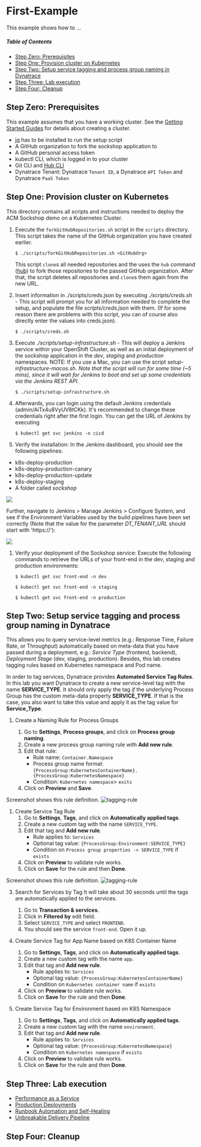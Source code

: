 # First-Example
This example shows how to ...

##### Table of Contents
 * [Step Zero: Prerequisites](#step-zero)
 * [Step One: Provision cluster on Kubernetes](#step-one)
 * [Step Two: Setup service tagging and process group naming in Dynatrace](#step-two)
 * [Step Three: Lab execution](#step-three)
 * [Step Four: Cleanup](#step-four)

## Step Zero: Prerequisites <a id="step-zero"></a>

This example assumes that you have a working cluster. See the [Getting Started Guides](https://kubernetes.io/docs/setup/) for details about creating a cluster.

* [jq](https://stedolan.github.io/jq/) has to be installed to run the setup script
* A GitHub organization to fork the sockshop application to
* A GitHub personal access token
* kubectl CLI, which is logged in to your cluster
* Git CLI and [Hub CLI](https://hub.github.com/)
* Dynatrace Tenant: Dynatrace `Tenant ID`, a Dynatrace `API Token` and Dynatrace `PaaS Token`

## Step One: Provision cluster on Kubernetes <a id="step-one"></a>

This directory contains all scripts and instructions needed to deploy the ACM Sockshop demo on a Kubernetes Cluster.

1. Execute the `forkGitHubRepositories.sh` script in the `scripts` directory. This script takes the name of the GitHub organization you have created earlier.

    ```console
    $ ./scripts/forkGitHubRepositories.sh <GitHubOrg>
    ```

    This script `clone`s all needed repositories and the uses the `hub` command ([hub](https://hub.github.com/)) to fork those repositories to the passed GitHub organization. After that, the script deletes all repositories and `clone`s them again from the new URL.
    
1. Insert information in ./scripts/creds.json by executing *./scripts/creds.sh* - This script will prompt you for all information needed to complete the setup, and populate the file *scripts/creds.json* with them. (If for some reason there are problems with this script, you can of course also directly enter the values into creds.json).

    ```console
    $ ./scripts/creds.sh
    ```
    
1. Execute *./scripts/setup-infrastructure.sh* - This will deploy a Jenkins service within your OpenShift Cluster, as well as an initial deployment of the sockshop application in the *dev*, *staging* and *production* namespaces. NOTE: If you use a Mac, you can use the script *setup-infrastructure-macos.sh*.
*Note that the script will run for some time (~5 mins), since it will wait for Jenkins to boot and set up some credentials via the Jenkins REST API.*

    ```console
    $ ./scripts/setup-infrastructure.sh
    ```
    
1. Afterwards, you can login using the default Jenkins credentials (admin/AiTx4u8VyUV8tCKk). It's recommended to change these credentials right after the first login. You can get the URL of Jenkins by executing

    ```console
    $ kubectl get svc jenkins -n cicd
    ``` 

1. Verify the installation: In the Jenkins dashboard, you should see the following pipelines:

* k8s-deploy-production
* k8s-deploy-production-canary
* k8s-deploy-production-update
* k8s-deploy-staging
* A folder called *sockshop*

![](./assets/jenkins-dashboard.png)

Further, navigate to Jenkins > Manage Jenkins > Configure System, and see if the Environment Variables used by the build pipelines have been set correctly (Note that the value for the parameter *DT_TENANT_URL* should start with 'https://'):

![](./assets/jenkins-env-vars.png)

1. Verify your deployment of the Sockshop service: Execute the following commands to retrieve the URLs of your front-end in the dev, staging and production environments:

    ```console
    $ kubectl get svc front-end -n dev
    ```

    ```console
    $ kubectl get svc front-end -n staging
    ```

    ```console
    $ kubectl get svc front-end -n production
    ```

## Step Two: Setup service tagging and process group naming in Dynatrace <a id="step-two"></a>

This allows you to query service-level metrics (e.g.: Response Time, Failure Rate, or Throughput) automatically based on meta-data that you have passed during a deployment, e.g.: *Service Type* (frontend, backend), *Deployment Stage* (dev, staging, production). Besides, this lab creates tagging rules based on Kubernetes namespace and Pod name.

In order to tag services, Dynatrace provides **Automated Service Tag Rules**. In this lab you want Dynatrace to create a new service-level tag with the name **SERVICE_TYPE**. It should only apply the tag *if* the underlying Process Group has the custom meta-data property **SERVICE_TYPE**. If that is the case, you also want to take this value and apply it as the tag value for **Service_Type**.

1. Create a Naming Rule for Process Groups

    1. Go to **Settings**, **Process groups**, and click on **Process group naming**.
    1. Create a new process group naming rule with **Add new rule**. 
    1. Edit that rule:
        * Rule name: `Container.Namespace`
        * Process group name format: `{ProcessGroup:KubernetesContainerName}.{ProcessGroup:KubernetesNamespace}`
        * Condition: `Kubernetes namespace`> `exits`
    1. Click on **Preview** and **Save**.

Screenshot shows this rule definition.
![tagging-rule](./assets/pg_naming.png)

1. Create Service Tag Rule
    1. Go to **Settings**, **Tags**, and click on **Automatically applied tags**.
    1. Create a new custom tag with the name `SERVICE_TYPE`.
    1. Edit that tag and **Add new rule**.
        * Rule applies to: `Services` 
        * Optional tag value: `{ProcessGroup:Environment:SERVICE_TYPE}`
        * Condition on `Process group properties -> SERVICE_TYPE` if `exists`
    1. Click on **Preview** to validate rule works.
    1. Click on **Save** for the rule and then **Done**.

Screenshot shows this rule definition.
![tagging-rule](./assets/tagging_rule.png)

3. Search for Services by Tag
It will take about 30 seconds until the tags are automatically applied to the services.
    1. Go to **Transaction & services**.
    1. Click in **Filtered by** edit field.
    1. Select `SERVICE_TYPE` and select `FRONTEND`.
    1. You should see the service `front-end`. Open it up.

4. Create Service Tag for App Name based on K8S Container Name
    1. Go to **Settings**, **Tags**, and click on **Automatically applied tags**.
    1. Create a new custom tag with the name `app`.
    1. Edit that tag and **Add new rule**.
        * Rule applies to: `Services` 
        * Optional tag value: `{ProcessGroup:KubernetesContainerName}`
        * Condition on `Kubernetes container name` if `exists`
    1. Click on **Preview** to validate rule works.
    1. Click on **Save** for the rule and then **Done**.

5. Create Service Tag for Environment based on K8S Namespace
    1. Go to **Settings**, **Tags**, and click on **Automatically applied tags**.
    1. Create a new custom tag with the name `environment`.
    1. Edit that tag and **Add new rule**.
        * Rule applies to: `Services` 
        * Optional tag value: `{ProcessGroup:KubernetesNamespace}`
        * Condition on `Kubernetes namespace` if `exists`
    1. Click on **Preview** to validate rule works.
    1. Click on **Save** for the rule and then **Done**.

## Step Three: Lab execution <a id="step-three"></a>

* [Performance as a Service](./labs/performance-as-a-service) 
* [Production Deployments](./labs/production-deployments) 
* [Runbook Automation and Self-Healing](./labs/runbook-automation-and-self-healing) 
* [Unbreakable Delivery Pipeline](./labs/unbreakable-delivery-pipeline)

## Step Four: Cleanup <a id="step-four"></a>